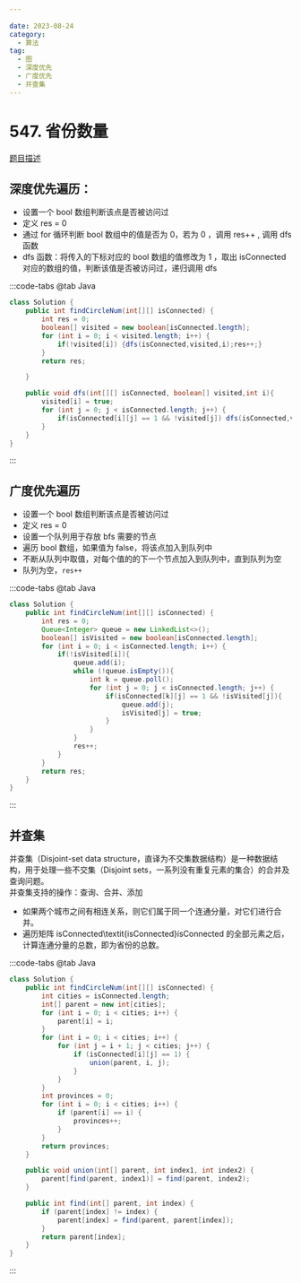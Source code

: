 ```yaml
---
 
date: 2023-08-24
category: 
  - 算法
tag: 
  - 图
  - 深度优先
  - 广度优先
  - 并查集
---
```


# 547. 省份数量


<Badge text="中等" type="warning" vertical="middle" />

[题目描述](https://leetcode.cn/problems/number-of-provinces/description/?envType=study-plan-v2&envId=leetcode-75)
 

## 深度优先遍历：
- 设置一个 bool 数组判断该点是否被访问过
- 定义 res = 0
- 通过 for 循环判断 bool 数组中的值是否为 0，若为 0 ，调用 res++ , 调用 dfs 函数
- dfs 函数：将传入的下标对应的 bool 数组的值修改为 1 ，取出 isConnected 对应的数组的值，判断该值是否被访问过，递归调用 dfs

:::code-tabs
@tab Java
```java
class Solution {
    public int findCircleNum(int[][] isConnected) {
        int res = 0;
        boolean[] visited = new boolean[isConnected.length];
        for (int i = 0; i < visited.length; i++) {
            if(!visited[i]) {dfs(isConnected,visited,i);res++;}
        }
        return res;

    }

    public void dfs(int[][] isConnected, boolean[] visited,int i){
        visited[i] = true;
        for (int j = 0; j < isConnected.length; j++) {
            if(isConnected[i][j] == 1 && !visited[j]) dfs(isConnected,visited,j);
        }
    }
}
```
:::

## 广度优先遍历
- 设置一个 bool 数组判断该点是否被访问过
- 定义 res = 0
- 设置一个队列用于存放 bfs 需要的节点
- 遍历 bool 数组，如果值为 false，将该点加入到队列中
- 不断从队列中取值，对每个值的的下一个节点加入到队列中，直到队列为空
- 队列为空，`res++`

:::code-tabs
@tab Java
```java
class Solution {
    public int findCircleNum(int[][] isConnected) {
        int res = 0;
        Queue<Integer> queue = new LinkedList<>();
        boolean[] isVisited = new boolean[isConnected.length];
        for (int i = 0; i < isConnected.length; i++) {
            if(!isVisited[i]){
                queue.add(i);
                while (!queue.isEmpty()){
                    int k = queue.poll();
                    for (int j = 0; j < isConnected.length; j++) {
                        if(isConnected[k][j] == 1 && !isVisited[j]){
                            queue.add(j);
                            isVisited[j] = true;
                        }
                    }
                }
                res++;
            }
        }
        return res;
    }
}
```
:::

## 并查集

并查集（Disjoint-set data structure，直译为不交集数据结构）是一种数据结构，用于处理一些不交集（Disjoint sets，一系列没有重复元素的集合）的合并及查询问题。  
并查集支持的操作：查询、合并、添加

- 如果两个城市之间有相连关系，则它们属于同一个连通分量，对它们进行合并。
- 遍历矩阵 isConnected\textit{isConnected}isConnected 的全部元素之后，计算连通分量的总数，即为省份的总数。


:::code-tabs
@tab Java
```java
class Solution {
    public int findCircleNum(int[][] isConnected) {
        int cities = isConnected.length;
        int[] parent = new int[cities];
        for (int i = 0; i < cities; i++) {
            parent[i] = i;
        }
        for (int i = 0; i < cities; i++) {
            for (int j = i + 1; j < cities; j++) {
                if (isConnected[i][j] == 1) {
                    union(parent, i, j);
                }
            }
        }
        int provinces = 0;
        for (int i = 0; i < cities; i++) {
            if (parent[i] == i) {
                provinces++;
            }
        }
        return provinces;
    }

    public void union(int[] parent, int index1, int index2) {
        parent[find(parent, index1)] = find(parent, index2);
    }

    public int find(int[] parent, int index) {
        if (parent[index] != index) {
            parent[index] = find(parent, parent[index]);
        }
        return parent[index];
    }
}
```
:::







